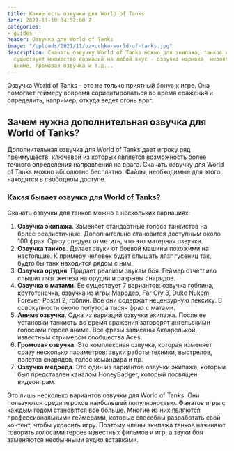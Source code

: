 ```yaml
---
title: Какие есть озвучки для World of Tanks
date: 2021-11-10 04:52:00 Z
categories:
- guides
header: Озвучка для World of Tanks
image: "/uploads/2021/11/ozvuchka-world-of-tanks.jpg"
description: Скачать озвучку World of Tanks можно для экипажа, танков или звуков орудия.
  существует множество вариаций на любой вкус - озвучка мармока, медоеда, с матами,
  аниме, громовая озвучка и т.д...
---
```


Озвучка World of Tanks – это не только приятный бонус к игре. Она помогает геймеру вовремя сориентироваться во время сражения и определить, например, откуда ведет огонь враг. 

## Зачем нужна дополнительная озвучка для World of Tanks?

Дополнительная озвучка для World of Tanks дает игроку ряд преимуществ, ключевой из которых является возможность более точного определения направления на врага. Скачать озвучку для World of Tanks можно абсолютно бесплатно. Файлы, необходимые для этого находятся в свободном доступе. 

### Какая бывает озвучка для World of Tanks?

Скачать озвучки для танков можно в нескольких вариациях:
1. **Озвучка экипажа**. Заменяет стандартные голоса танкистов на более реалистичные. Дополнительно становится доступным около 100 фраз. Сразу следует отметить, что это матерная озвучка.  
2. **Озвучка танков**. Делает звуки от боевой машины похожими на настоящие. К примеру человек будет слышать лязг гусениц так, будто бы танк находится рядом с ним. 
3. **Озвучка орудия**. Придает реализм звукам боя. Геймер отчетливо слышит лязг железа на орудии и разрывы снарядов.
4. **Озвучка с матами**. Ее существует 7 вариантов: озвучка гоблина, крутотенечка, озвучка из игры Мародер, Far Cry 3, Duke Nukem Forever, Postal 2, гоблин. Все они содержат нецензурную лексику. В совокупности около полутора тысяч фраз с матами. 
5. **Аниме озвучка**. Одна из вариаций озвучки экипажа. После ее установки танкисты во время сражения заговорят ангельскими голосами героев аниме. Все фразы записаны Акварелькой, известным стримером сообщества Aces. 
6. **Громовая озвучка**. Это комплексная озвучка, которая изменяет сразу несколько параметров: звуки работы техники, выстрелов, полетов снарядов, голос командира и пр.
7. **Озвучка медоеда**. Это один из вариантов озвучки экипажа, который был представлен каналом HoneyBadger, который посвящен видеоиграм.

Это лишь несколько вариантов озвучки для World of Tanks. Они пользуются среди игроков наибольшей популярностью. Фанатов игры с каждым годом становятся все больше. Многие из них являются профессиональными геймерами, которые способны разработать свой контент, чтобы украсить игру. Поэтому члены экипажа танков начинают говорить голосами героев известных фильмов и игр, а звуки боя заменяются необычными аудио вставками.      
